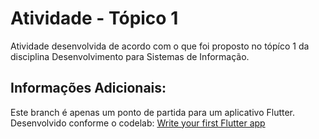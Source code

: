 # Atividade - Tópico 1

Atividade desenvolvida de acordo com o que foi proposto no tópíco 1 da disciplina Desenvolvimento para Sistemas de Informação.

## Informações Adicionais:

Este branch é apenas um ponto de partida para um aplicativo Flutter.
Desenvolvido conforme o codelab: [Write your first Flutter app](https://docs.flutter.dev/get-started/codelab)
